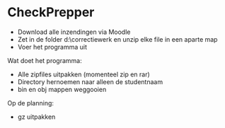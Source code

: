 # CheckPrepper

- Download alle inzendingen via Moodle
- Zet in de folder d:\correctiewerk en unzip elke file in een aparte map
- Voer het programma uit

Wat doet het programma:
- Alle zipfiles uitpakken (momenteel zip en rar)
- Directory hernoemen naar alleen de studentnaam
- bin en obj mappen weggooien

Op de planning:
- gz uitpakken
